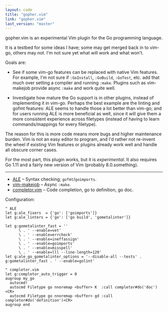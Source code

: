 ```yaml
---
layout: code
title: "gopher.vim"
link: "gopher.vim"
last_version: "master"
---
```


gopher.vim is an experimental Vim plugin for the Go programming language.

It is a testbed for some ideas I have; some may get merged back in to vim-go,
others may not. I'm not sure yet what will work and what won't.

Goals are:

- See if some vim-go features can be replaced with native Vim features. For
  example, I'm not sure if `:GoInstall`, `:GoBuild`, `:GoTest`, etc. add that
  much over setting a compiler and running `:make`. Plugins such as vim-makejob
  provide async `:make` and work quite well.

- Investigate how mature the Go support is in other plugins, instead of
  implementing it in vim-go. Perhaps the best example are the linting and gofmt
  features: ALE seems to handle those a lot better than vim-go; and for users
  running ALE is more beneficial as well, since it will give them a more
  consistent experience across filetypes (instead of having to learn
  commands/mappings for every filetype).

The reason for this is more code means more bugs and higher maintenance burden.
Vim is not an easy editor to program, and I'd rather not re-invent the wheel if
existing Vim features or plugins already work well and handle all obscure corner
cases.

For the most part, this plugin works, but it is *experimental*. It also requires
Go 1.11 and a fairly new version of Vim (probably 8.0.something).

---

- [ALE][ALE]                 – Syntax checking; `gofmt`/`goimports`.
- [vim-makejob][makejob]     – Async `:make`.
- [completor.vim][completor] – Code completion, go to definition, go doc.

Configuration:

    " ALE
    let g:ale_fixers  = {'go': ['goimports']}
    let g:ale_linters = {'go': ['go build', 'gometalinter']}

    let g:gometalinter_fast = ''
          \ . ' --enable=vet'
          \ . ' --enable=errcheck'
          \ . ' --enable=ineffassign'
          \ . ' --enable=goimports'
          \ . ' --enable=misspell'
          \ . ' --enable=lll --line-length=120'
    let g:ale_go_gometalinter_options = '--disable-all --tests' . g:gometalinter_fast . ' --enable=golint'

    " completor.vim
    let g:completor_auto_trigger = 0
    augroup my_go
      autocmd!
      autocmd Filetype go nnoremap <buffer> K  :call completor#do('doc')<CR>
      autocmd Filetype go nnoremap <buffer> gd :call completor#do('definition')<CR>
    augroup end

[completor]: https://github.com/maralla/completor.vim
[ALE]: https://github.com/w0rp/ale/
[makejob]: https://github.com/djmoch/vim-makejob
